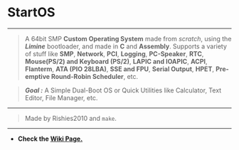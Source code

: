# StartOS
---
> A 64bit SMP **Custom Operating System** made from _scratch_, using the ***Limine*** bootloader, and made in **C** and **Assembly**.
> Supports a variety of stuff like **SMP**, **Network**, **PCI**, **Logging**, **PC-Speaker**, **RTC**, **Mouse(PS/2) and Keyboard (PS/2)**, **LAPIC and IOAPIC**, **ACPI**, **Flanterm**, **ATA (PIO 28LBA)**, **SSE and FPU**, **Serial Output**, **HPET**, **Pre-emptive Round-Robin Scheduler**, etc.

> ***Goal :*** A Simple Dual-Boot OS or Quick Utilities like Calculator, Text Editor, File Manager, etc.
---
> Made by Rishies2010 and `make`.
---
  - **Check the [Wiki Page.](https://github.com/Rishies2010/StartOS/wiki)**